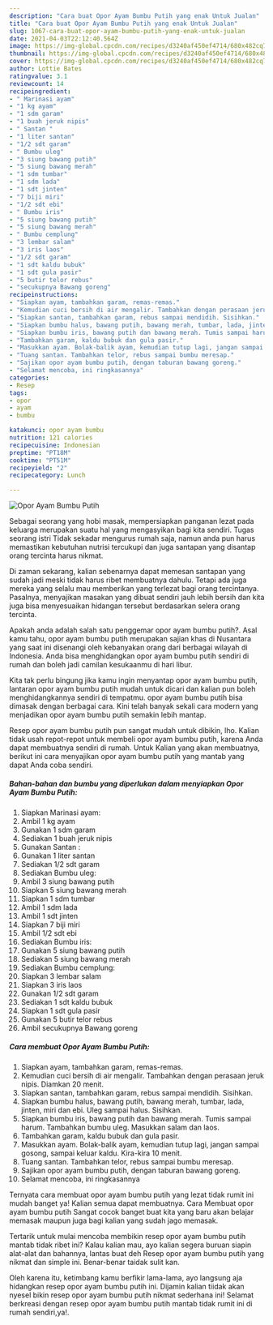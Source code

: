 ```yaml
---
description: "Cara buat Opor Ayam Bumbu Putih yang enak Untuk Jualan"
title: "Cara buat Opor Ayam Bumbu Putih yang enak Untuk Jualan"
slug: 1067-cara-buat-opor-ayam-bumbu-putih-yang-enak-untuk-jualan
date: 2021-04-03T22:12:40.564Z
image: https://img-global.cpcdn.com/recipes/d3240af450ef4714/680x482cq70/opor-ayam-bumbu-putih-foto-resep-utama.jpg
thumbnail: https://img-global.cpcdn.com/recipes/d3240af450ef4714/680x482cq70/opor-ayam-bumbu-putih-foto-resep-utama.jpg
cover: https://img-global.cpcdn.com/recipes/d3240af450ef4714/680x482cq70/opor-ayam-bumbu-putih-foto-resep-utama.jpg
author: Lottie Bates
ratingvalue: 3.1
reviewcount: 14
recipeingredient:
- " Marinasi ayam"
- "1 kg ayam"
- "1 sdm garam"
- "1 buah jeruk nipis"
- " Santan "
- "1 liter santan"
- "1/2 sdt garam"
- " Bumbu uleg"
- "3 siung bawang putih"
- "5 siung bawang merah"
- "1 sdm tumbar"
- "1 sdm lada"
- "1 sdt jinten"
- "7 biji miri"
- "1/2 sdt ebi"
- " Bumbu iris"
- "5 siung bawang putih"
- "5 siung bawang merah"
- " Bumbu cemplung"
- "3 lembar salam"
- "3 iris laos"
- "1/2 sdt garam"
- "1 sdt kaldu bubuk"
- "1 sdt gula pasir"
- "5 butir telor rebus"
- "secukupnya Bawang goreng"
recipeinstructions:
- "Siapkan ayam, tambahkan garam, remas-remas."
- "Kemudian cuci bersih di air mengalir. Tambahkan dengan perasaan jeruk nipis. Diamkan 20 menit."
- "Siapkan santan, tambahkan garam, rebus sampai mendidih. Sisihkan."
- "Siapkan bumbu halus, bawang putih, bawang merah, tumbar, lada, jinten, miri dan ebi. Uleg sampai halus. Sisihkan."
- "Siapkan bumbu iris, bawang putih dan bawang merah. Tumis sampai harum. Tambahkan bumbu uleg. Masukkan salam dan laos."
- "Tambahkan garam, kaldu bubuk dan gula pasir."
- "Masukkan ayam. Bolak-balik ayam, kemudian tutup lagi, jangan sampai gosong, sampai keluar kaldu. Kira-kira 10 menit."
- "Tuang santan. Tambahkan telor, rebus sampai bumbu meresap."
- "Sajikan opor ayam bumbu putih, dengan taburan bawang goreng."
- "Selamat mencoba, ini ringkasannya"
categories:
- Resep
tags:
- opor
- ayam
- bumbu

katakunci: opor ayam bumbu 
nutrition: 121 calories
recipecuisine: Indonesian
preptime: "PT18M"
cooktime: "PT51M"
recipeyield: "2"
recipecategory: Lunch

---
```



![Opor Ayam Bumbu Putih](https://img-global.cpcdn.com/recipes/d3240af450ef4714/680x482cq70/opor-ayam-bumbu-putih-foto-resep-utama.jpg)

Sebagai seorang yang hobi masak, mempersiapkan panganan lezat pada keluarga merupakan suatu hal yang mengasyikan bagi kita sendiri. Tugas seorang istri Tidak sekadar mengurus rumah saja, namun anda pun harus memastikan kebutuhan nutrisi tercukupi dan juga santapan yang disantap orang tercinta harus nikmat.

Di zaman  sekarang, kalian sebenarnya dapat memesan santapan yang sudah jadi meski tidak harus ribet membuatnya dahulu. Tetapi ada juga mereka yang selalu mau memberikan yang terlezat bagi orang tercintanya. Pasalnya, menyajikan masakan yang dibuat sendiri jauh lebih bersih dan kita juga bisa menyesuaikan hidangan tersebut berdasarkan selera orang tercinta. 



Apakah anda adalah salah satu penggemar opor ayam bumbu putih?. Asal kamu tahu, opor ayam bumbu putih merupakan sajian khas di Nusantara yang saat ini disenangi oleh kebanyakan orang dari berbagai wilayah di Indonesia. Anda bisa menghidangkan opor ayam bumbu putih sendiri di rumah dan boleh jadi camilan kesukaanmu di hari libur.

Kita tak perlu bingung jika kamu ingin menyantap opor ayam bumbu putih, lantaran opor ayam bumbu putih mudah untuk dicari dan kalian pun boleh menghidangkannya sendiri di tempatmu. opor ayam bumbu putih bisa dimasak dengan berbagai cara. Kini telah banyak sekali cara modern yang menjadikan opor ayam bumbu putih semakin lebih mantap.

Resep opor ayam bumbu putih pun sangat mudah untuk dibikin, lho. Kalian tidak usah repot-repot untuk membeli opor ayam bumbu putih, karena Anda dapat membuatnya sendiri di rumah. Untuk Kalian yang akan membuatnya, berikut ini cara menyajikan opor ayam bumbu putih yang mantab yang dapat Anda coba sendiri.

<!--inarticleads1-->

##### Bahan-bahan dan bumbu yang diperlukan dalam menyiapkan Opor Ayam Bumbu Putih:

1. Siapkan  Marinasi ayam:
1. Ambil 1 kg ayam
1. Gunakan 1 sdm garam
1. Sediakan 1 buah jeruk nipis
1. Gunakan  Santan :
1. Gunakan 1 liter santan
1. Sediakan 1/2 sdt garam
1. Sediakan  Bumbu uleg:
1. Ambil 3 siung bawang putih
1. Siapkan 5 siung bawang merah
1. Siapkan 1 sdm tumbar
1. Ambil 1 sdm lada
1. Ambil 1 sdt jinten
1. Siapkan 7 biji miri
1. Ambil 1/2 sdt ebi
1. Sediakan  Bumbu iris:
1. Gunakan 5 siung bawang putih
1. Sediakan 5 siung bawang merah
1. Sediakan  Bumbu cemplung:
1. Siapkan 3 lembar salam
1. Siapkan 3 iris laos
1. Gunakan 1/2 sdt garam
1. Sediakan 1 sdt kaldu bubuk
1. Siapkan 1 sdt gula pasir
1. Gunakan 5 butir telor rebus
1. Ambil secukupnya Bawang goreng




<!--inarticleads2-->

##### Cara membuat Opor Ayam Bumbu Putih:

1. Siapkan ayam, tambahkan garam, remas-remas.
1. Kemudian cuci bersih di air mengalir. Tambahkan dengan perasaan jeruk nipis. Diamkan 20 menit.
1. Siapkan santan, tambahkan garam, rebus sampai mendidih. Sisihkan.
1. Siapkan bumbu halus, bawang putih, bawang merah, tumbar, lada, jinten, miri dan ebi. Uleg sampai halus. Sisihkan.
1. Siapkan bumbu iris, bawang putih dan bawang merah. Tumis sampai harum. Tambahkan bumbu uleg. Masukkan salam dan laos.
1. Tambahkan garam, kaldu bubuk dan gula pasir.
1. Masukkan ayam. Bolak-balik ayam, kemudian tutup lagi, jangan sampai gosong, sampai keluar kaldu. Kira-kira 10 menit.
1. Tuang santan. Tambahkan telor, rebus sampai bumbu meresap.
1. Sajikan opor ayam bumbu putih, dengan taburan bawang goreng.
1. Selamat mencoba, ini ringkasannya




Ternyata cara membuat opor ayam bumbu putih yang lezat tidak rumit ini mudah banget ya! Kalian semua dapat membuatnya. Cara Membuat opor ayam bumbu putih Sangat cocok banget buat kita yang baru akan belajar memasak maupun juga bagi kalian yang sudah jago memasak.

Tertarik untuk mulai mencoba membikin resep opor ayam bumbu putih mantab tidak ribet ini? Kalau kalian mau, ayo kalian segera buruan siapin alat-alat dan bahannya, lantas buat deh Resep opor ayam bumbu putih yang nikmat dan simple ini. Benar-benar taidak sulit kan. 

Oleh karena itu, ketimbang kamu berfikir lama-lama, ayo langsung aja hidangkan resep opor ayam bumbu putih ini. Dijamin kalian tiidak akan nyesel bikin resep opor ayam bumbu putih nikmat sederhana ini! Selamat berkreasi dengan resep opor ayam bumbu putih mantab tidak rumit ini di rumah sendiri,ya!.

